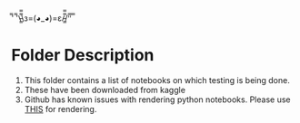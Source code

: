 ̿' ̿'\̵͇̿̿\з=(◕_◕)=ε/̵͇̿̿/'̿'̿ ̿

# Folder Description 

1. This folder contains a list of notebooks on which testing is being done.
2. These have been downloaded from kaggle
3. Github has known issues with rendering python notebooks. Please use [THIS](https://nbviewer.jupyter.org/) for rendering.
